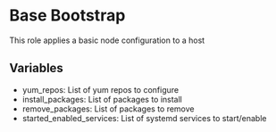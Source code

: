 # Base Bootstrap

This role applies a basic node configuration to a host

## Variables

* yum_repos: List of yum repos to configure
* install_packages: List of packages to install
* remove_packages: List of packages to remove
* started_enabled_services: List of systemd services to start/enable
